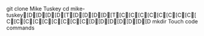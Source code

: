 git clone Mike Tuskey 
cd mike-tuskey[D[D[D[D[T[D[D[D[D[T[C[C[C[C[C[C[C[C[C[C[C[C[C[C[C[C[C[D[D[D[D[D[D[D
mkdir 
Touch 
code commands 
